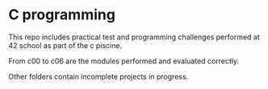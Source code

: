 # C programming 

This repo includes practical test and programming challenges performed at 42 school as part of the c piscine. 

From c00 to c06 are the modules performed and evaluated correctly. 

Other folders contain incomplete projects in progress. 
